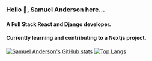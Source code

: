 ### Hello 👋, Samuel Anderson here...

 
#### A Full Stack React and Django developer.
#### Currently learning and contributing to a Nextjs project.
[![Samuel Anderson's GitHub stats](https://github-readme-stats.vercel.app/api?username=samuelandersoncodes&show_icons=true&theme=dark&card_width=445)](https://github.com/samuelandersoncodes/github-readme-stats)
[![Top Langs](https://github-readme-stats.vercel.app/api/top-langs/?username=samuelandersoncodes&layout=compact&theme=dark&card_width=445&card_height=400)](https://github.com/samuelandersoncodes/github-readme-stats)

